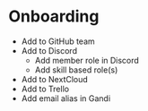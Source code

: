# Onboarding
* Add to GitHub team
* Add to Discord
    * Add member role in Discord
    * Add skill based role(s)
* Add to NextCloud
* Add to Trello
* Add email alias in Gandi